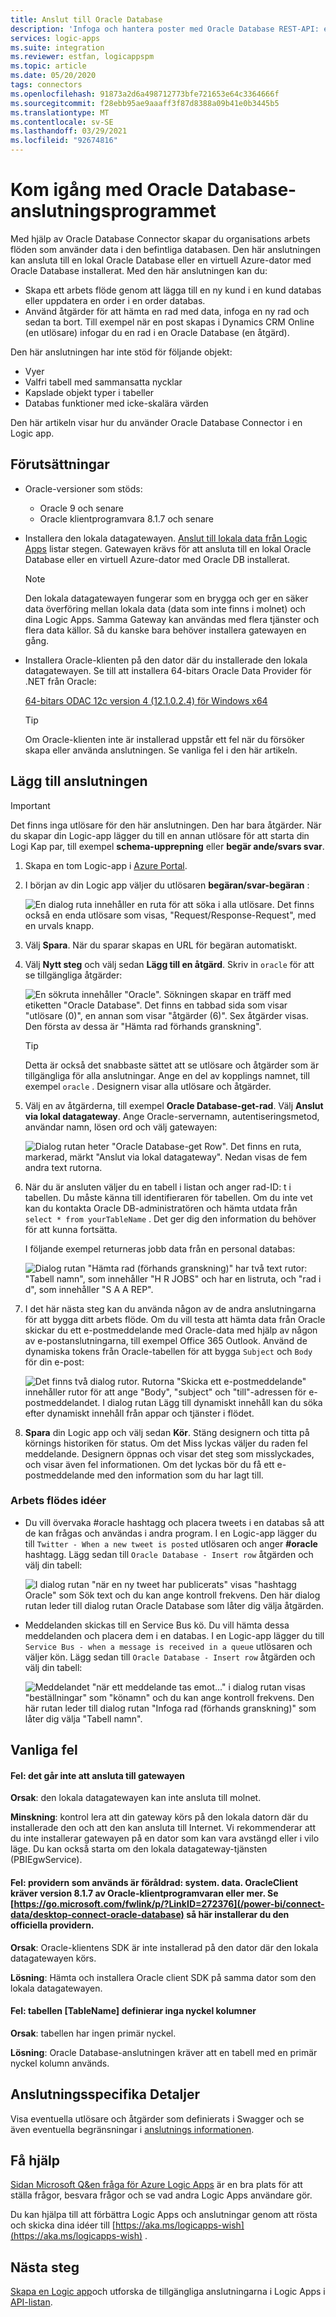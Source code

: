 ```yaml
---
title: Anslut till Oracle Database
description: 'Infoga och hantera poster med Oracle Database REST-API: er och Azure Logic Apps'
services: logic-apps
ms.suite: integration
ms.reviewer: estfan, logicappspm
ms.topic: article
ms.date: 05/20/2020
tags: connectors
ms.openlocfilehash: 91873a2d6a498712773bfe721653e64c3364666f
ms.sourcegitcommit: f28ebb95ae9aaaff3f87d8388a09b41e0b3445b5
ms.translationtype: MT
ms.contentlocale: sv-SE
ms.lasthandoff: 03/29/2021
ms.locfileid: "92674816"
---
```

# <a name="get-started-with-the-oracle-database-connector"></a>Kom igång med Oracle Database-anslutningsprogrammet

Med hjälp av Oracle Database Connector skapar du organisations arbets flöden som använder data i den befintliga databasen. Den här anslutningen kan ansluta till en lokal Oracle Database eller en virtuell Azure-dator med Oracle Database installerat. Med den här anslutningen kan du:

* Skapa ett arbets flöde genom att lägga till en ny kund i en kund databas eller uppdatera en order i en order databas.
* Använd åtgärder för att hämta en rad med data, infoga en ny rad och sedan ta bort. Till exempel när en post skapas i Dynamics CRM Online (en utlösare) infogar du en rad i en Oracle Database (en åtgärd). 

Den här anslutningen har inte stöd för följande objekt:

* Vyer 
* Valfri tabell med sammansatta nycklar
* Kapslade objekt typer i tabeller
* Databas funktioner med icke-skalära värden

Den här artikeln visar hur du använder Oracle Database Connector i en Logic app.

## <a name="prerequisites"></a>Förutsättningar

* Oracle-versioner som stöds: 
    * Oracle 9 och senare
    * Oracle klientprogramvara 8.1.7 och senare

* Installera den lokala datagatewayen. [Anslut till lokala data från Logic Apps](../logic-apps/logic-apps-gateway-connection.md) listar stegen. Gatewayen krävs för att ansluta till en lokal Oracle Database eller en virtuell Azure-dator med Oracle DB installerat. 

    > [!NOTE]
    > Den lokala datagatewayen fungerar som en brygga och ger en säker data överföring mellan lokala data (data som inte finns i molnet) och dina Logic Apps. Samma Gateway kan användas med flera tjänster och flera data källor. Så du kanske bara behöver installera gatewayen en gång.

* Installera Oracle-klienten på den dator där du installerade den lokala datagatewayen. Se till att installera 64-bitars Oracle Data Provider för .NET från Oracle:  

  [64-bitars ODAC 12c version 4 (12.1.0.2.4) för Windows x64](https://www.oracle.com/technetwork/database/windows/downloads/index-090165.html)

    > [!TIP]
    > Om Oracle-klienten inte är installerad uppstår ett fel när du försöker skapa eller använda anslutningen. Se vanliga fel i den här artikeln.


## <a name="add-the-connector"></a>Lägg till anslutningen

> [!IMPORTANT]
> Det finns inga utlösare för den här anslutningen. Den har bara åtgärder. När du skapar din Logic-app lägger du till en annan utlösare för att starta din Logi Kap par, till exempel **schema-upprepning** eller **begär ande/svars svar**. 

1. Skapa en tom Logic-app i [Azure Portal](https://portal.azure.com).

2. I början av din Logic app väljer du utlösaren **begäran/svar-begäran** : 

    ![En dialog ruta innehåller en ruta för att söka i alla utlösare. Det finns också en enda utlösare som visas, "Request/Response-Request", med en urvals knapp.](./media/connectors-create-api-oracledatabase/request-trigger.png)

3. Välj **Spara**. När du sparar skapas en URL för begäran automatiskt. 

4. Välj **Nytt steg** och välj sedan **Lägg till en åtgärd**. Skriv in `oracle` för att se tillgängliga åtgärder: 

    ![En sökruta innehåller "Oracle". Sökningen skapar en träff med etiketten "Oracle Database". Det finns en tabbad sida som visar "utlösare (0)", en annan som visar "åtgärder (6)". Sex åtgärder visas. Den första av dessa är "Hämta rad förhands granskning".](./media/connectors-create-api-oracledatabase/oracledb-actions.png)

    > [!TIP]
    > Detta är också det snabbaste sättet att se utlösare och åtgärder som är tillgängliga för alla anslutningar. Ange en del av kopplings namnet, till exempel `oracle` . Designern visar alla utlösare och åtgärder. 

5. Välj en av åtgärderna, till exempel **Oracle Database-get-rad**. Välj **Anslut via lokal datagateway**. Ange Oracle-servernamn, autentiseringsmetod, användar namn, lösen ord och välj gatewayen:

    ![Dialog rutan heter "Oracle Database-get Row". Det finns en ruta, markerad, märkt "Anslut via lokal datagateway". Nedan visas de fem andra text rutorna.](./media/connectors-create-api-oracledatabase/create-oracle-connection.png)

6. När du är ansluten väljer du en tabell i listan och anger rad-ID: t i tabellen. Du måste känna till identifieraren för tabellen. Om du inte vet kan du kontakta Oracle DB-administratören och hämta utdata från `select * from yourTableName` . Det ger dig den information du behöver för att kunna fortsätta.

    I följande exempel returneras jobb data från en personal databas: 

    ![Dialog rutan "Hämta rad (förhands granskning)" har två text rutor: "Tabell namn", som innehåller "H R JOBS" och har en listruta, och "rad i d", som innehåller "S A A REP".](./media/connectors-create-api-oracledatabase/table-rowid.png)

7. I det här nästa steg kan du använda någon av de andra anslutningarna för att bygga ditt arbets flöde. Om du vill testa att hämta data från Oracle skickar du ett e-postmeddelande med Oracle-data med hjälp av någon av e-postanslutningarna, till exempel Office 365 Outlook. Använd de dynamiska tokens från Oracle-tabellen för att bygga `Subject` och `Body` för din e-post:

    ![Det finns två dialog rutor. Rutorna "Skicka ett e-postmeddelande" innehåller rutor för att ange "Body", "subject" och "till"-adressen för e-postmeddelandet. I dialog rutan Lägg till dynamiskt innehåll kan du söka efter dynamiskt innehåll från appar och tjänster i flödet.](./media/connectors-create-api-oracledatabase/oracle-send-email.png)

8. **Spara** din Logic app och välj sedan **Kör**. Stäng designern och titta på körnings historiken för status. Om det Miss lyckas väljer du raden fel meddelande. Designern öppnas och visar det steg som misslyckades, och visar även fel informationen. Om det lyckas bör du få ett e-postmeddelande med den information som du har lagt till.


### <a name="workflow-ideas"></a>Arbets flödes idéer

* Du vill övervaka #oracle hashtagg och placera tweets i en databas så att de kan frågas och användas i andra program. I en Logic-app lägger du till `Twitter - When a new tweet is posted` utlösaren och anger **#oracle** hashtagg. Lägg sedan till `Oracle Database - Insert row` åtgärden och välj din tabell:

    ![I dialog rutan "när en ny tweet har publicerats" visas "hashtagg Oracle" som Sök text och du kan ange kontroll frekvens. Den här dialog rutan leder till dialog rutan Oracle Database som låter dig välja åtgärden.](./media/connectors-create-api-oracledatabase/twitter-oracledb.png)

* Meddelanden skickas till en Service Bus kö. Du vill hämta dessa meddelanden och placera dem i en databas. I en Logic-app lägger du till `Service Bus - when a message is received in a queue` utlösaren och väljer kön. Lägg sedan till `Oracle Database - Insert row` åtgärden och välj din tabell:

    ![Meddelandet "när ett meddelande tas emot..." i dialog rutan visas "beställningar" som "könamn" och du kan ange kontroll frekvens. Den här rutan leder till dialog rutan "Infoga rad (förhands granskning)" som låter dig välja "Tabell namn".](./media/connectors-create-api-oracledatabase/sbqueue-oracledb.png)

## <a name="common-errors"></a>Vanliga fel

#### <a name="error-cannot-reach-the-gateway"></a>**Fel**: det går inte att ansluta till gatewayen

**Orsak**: den lokala datagatewayen kan inte ansluta till molnet. 

**Minskning**: kontrol lera att din gateway körs på den lokala datorn där du installerade den och att den kan ansluta till Internet.  Vi rekommenderar att du inte installerar gatewayen på en dator som kan vara avstängd eller i vilo läge. Du kan också starta om den lokala datagateway-tjänsten (PBIEgwService).

#### <a name="error-the-provider-being-used-is-deprecated-systemdataoracleclient-requires-oracle-client-software-version-817-or-greater-see-httpsgomicrosoftcomfwlinkplinkid272376-to-install-the-official-provider"></a>**Fel**: providern som används är föråldrad: system. data. OracleClient kräver version 8.1.7 av Oracle-klientprogramvaran eller mer. Se [https://go.microsoft.com/fwlink/p/?LinkID=272376](/power-bi/connect-data/desktop-connect-oracle-database) så här installerar du den officiella providern.

**Orsak**: Oracle-klientens SDK är inte installerad på den dator där den lokala datagatewayen körs.  

**Lösning**: Hämta och installera Oracle client SDK på samma dator som den lokala datagatewayen.

#### <a name="error-table-tablename-does-not-define-any-key-columns"></a>**Fel**: tabellen [TableName] definierar inga nyckel kolumner

**Orsak**: tabellen har ingen primär nyckel.  

**Lösning**: Oracle Database-anslutningen kräver att en tabell med en primär nyckel kolumn används.
 
## <a name="connector-specific-details"></a>Anslutningsspecifika Detaljer

Visa eventuella utlösare och åtgärder som definierats i Swagger och se även eventuella begränsningar i [anslutnings informationen](/connectors/oracle/). 

## <a name="get-some-help"></a>Få hjälp

[Sidan Microsoft Q&en fråga för Azure Logic Apps](/answers/topics/azure-logic-apps.html) är en bra plats för att ställa frågor, besvara frågor och se vad andra Logic Apps användare gör. 

Du kan hjälpa till att förbättra Logic Apps och anslutningar genom att rösta och skicka dina idéer till [https://aka.ms/logicapps-wish](https://aka.ms/logicapps-wish) . 


## <a name="next-steps"></a>Nästa steg
[Skapa en Logic app](../logic-apps/quickstart-create-first-logic-app-workflow.md)och utforska de tillgängliga anslutningarna i Logic Apps i [API-listan](apis-list.md).